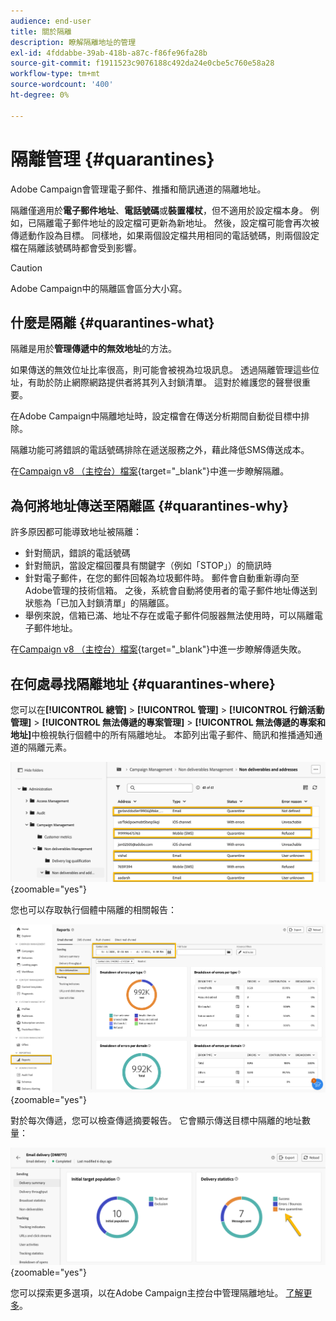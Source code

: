 ```yaml
---
audience: end-user
title: 關於隔離
description: 瞭解隔離地址的管理
exl-id: 4fddabbe-39ab-418b-a87c-f86fe96fa28b
source-git-commit: f1911523c9076188c492da24e0cbe5c760e58a28
workflow-type: tm+mt
source-wordcount: '400'
ht-degree: 0%

---
```


# 隔離管理 {#quarantines}

Adobe Campaign會管理電子郵件、推播和簡訊通道的隔離地址。

隔離僅適用於&#x200B;**電子郵件地址**、**電話號碼**&#x200B;或&#x200B;**裝置權杖**，但不適用於設定檔本身。 例如，已隔離電子郵件地址的設定檔可更新為新地址。 然後，設定檔可能會再次被傳遞動作設為目標。 同樣地，如果兩個設定檔共用相同的電話號碼，則兩個設定檔在隔離該號碼時都會受到影響。

>[!CAUTION]
>
>Adobe Campaign中的隔離區會區分大小寫。

## 什麼是隔離 {#quarantines-what}

隔離是用於&#x200B;**管理傳遞中的無效地址**&#x200B;的方法。

如果傳送的無效位址比率很高，則可能會被視為垃圾訊息。 透過隔離管理這些位址，有助於防止網際網路提供者將其列入封鎖清單。 這對於維護您的聲譽很重要。

在Adobe Campaign中隔離地址時，設定檔會在傳送分析期間自動從目標中排除。

隔離功能可將錯誤的電話號碼排除在遞送服務之外，藉此降低SMS傳送成本。

在[Campaign v8 （主控台）檔案](https://experienceleague.adobe.com/en/docs/campaign/campaign-v8/send/failures/quarantines){target="_blank"}中進一步瞭解隔離。

## 為何將地址傳送至隔離區 {#quarantines-why}

許多原因都可能導致地址被隔離：

* 針對簡訊，錯誤的電話號碼
* 針對簡訊，當設定檔回覆具有關鍵字（例如「STOP」）的簡訊時
* 針對電子郵件，在您的郵件回報為垃圾郵件時。 郵件會自動重新導向至Adobe管理的技術信箱。 之後，系統會自動將使用者的電子郵件地址傳送到狀態為「已加入封鎖清單」的隔離區。
* 舉例來說，信箱已滿、地址不存在或電子郵件伺服器無法使用時，可以隔離電子郵件地址。

在[Campaign v8 （主控台）檔案](https://experienceleague.adobe.com/en/docs/campaign/campaign-v8/send/failures/delivery-failures){target="_blank"}中進一步瞭解傳遞失敗。

## 在何處尋找隔離地址 {#quarantines-where}

您可以在&#x200B;**[!UICONTROL 總管]** > **[!UICONTROL 管理]** > **[!UICONTROL 行銷活動管理]** > **[!UICONTROL 無法傳遞的專案管理]** > **[!UICONTROL 無法傳遞的專案和地址]**&#x200B;中檢視執行個體中的所有隔離地址。 本節列出電子郵件、簡訊和推播通知通道的隔離元素。

![Adobe Campaign介面中的隔離位置](assets/quarantine_location.png){zoomable="yes"}

您也可以存取執行個體中隔離的相關報告：

![Adobe Campaign介面中的隔離報告](assets/quarantine_reports.png){zoomable="yes"}

對於每次傳遞，您可以檢查傳遞摘要報告。 它會顯示傳送目標中隔離的地址數量：

![顯示隔離地址的傳遞摘要報告](assets/quarantine_delivery.png){zoomable="yes"}

您可以探索更多選項，以在Adobe Campaign主控台中管理隔離地址。 [了解更多](https://experienceleague.adobe.com/en/docs/campaign/campaign-v8/send/failures/quarantines#access-quarantined-addresses)。